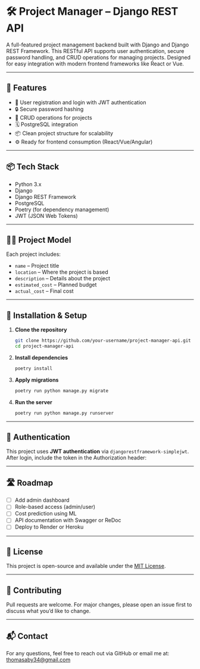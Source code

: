 # 🛠️ Project Manager – Django REST API

A full-featured project management backend built with Django and Django REST Framework. This RESTful API supports user authentication, secure password handling, and CRUD operations for managing projects. Designed for easy integration with modern frontend frameworks like React or Vue.

---

## 🚀 Features

- 🔐 User registration and login with JWT authentication  
- 🔒 Secure password hashing  
- 📁 CRUD operations for projects  
- 🗓️ PostgreSQL integration  
- 📦 Clean project structure for scalability  
- ⚙️ Ready for frontend consumption (React/Vue/Angular)

---

## 📦 Tech Stack

- Python 3.x  
- Django  
- Django REST Framework  
- PostgreSQL  
- Poetry (for dependency management)  
- JWT (JSON Web Tokens)

---

## 🧑‍💻 Project Model

Each project includes:
- `name` – Project title  
- `location` – Where the project is based  
- `description` – Details about the project  
- `estimated_cost` – Planned budget  
- `actual_cost` – Final cost

---

## 🔧 Installation & Setup

1. **Clone the repository**
   ```bash
   git clone https://github.com/your-username/project-manager-api.git
   cd project-manager-api
   ```

2. **Install dependencies**
   ```bash
   poetry install
   ```

3. **Apply migrations**
   ```bash
   poetry run python manage.py migrate
   ```

4. **Run the server**
   ```bash
   poetry run python manage.py runserver
   ```

---

## 🔐 Authentication

This project uses **JWT authentication** via `djangorestframework-simplejwt`. After login, include the token in the Authorization header:


---

## 🛣️ Roadmap

- [ ] Add admin dashboard  
- [ ] Role-based access (admin/user)  
- [ ] Cost prediction using ML  
- [ ] API documentation with Swagger or ReDoc  
- [ ] Deploy to Render or Heroku

---

## 📄 License

This project is open-source and available under the [MIT License](LICENSE).

---

## 🤝 Contributing

Pull requests are welcome. For major changes, please open an issue first to discuss what you’d like to change.

---

## 📬 Contact

For any questions, feel free to reach out via GitHub or email me at: thomasaby34@gmail.com


